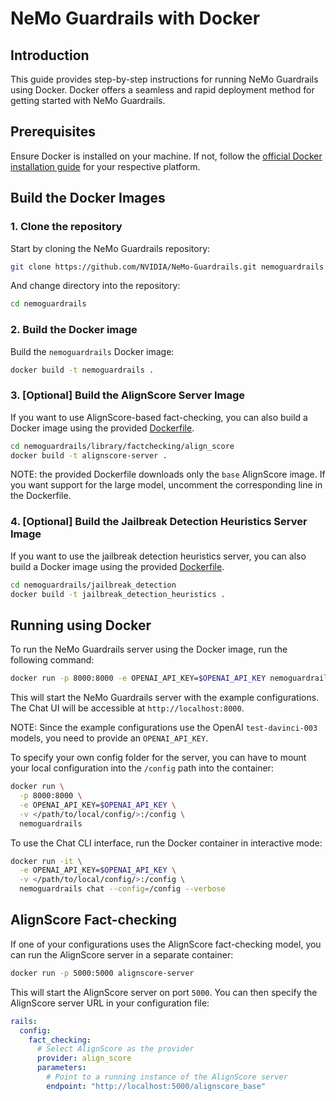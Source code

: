 # NeMo Guardrails with Docker

## Introduction

This guide provides step-by-step instructions for running NeMo Guardrails using Docker. Docker offers a seamless and rapid deployment method for getting started with NeMo Guardrails.

## Prerequisites

Ensure Docker is installed on your machine. If not, follow the [official Docker installation guide](https://docs.docker.com/get-docker/) for your respective platform.

## Build the Docker Images

### 1. Clone the repository

Start by cloning the NeMo Guardrails repository:

```bash
git clone https://github.com/NVIDIA/NeMo-Guardrails.git nemoguardrails
```

And change directory into the repository:

```bash
cd nemoguardrails
```

### 2. Build the Docker image

Build the `nemoguardrails` Docker image:

```bash
docker build -t nemoguardrails .
```

### 3. \[Optional] Build the AlignScore Server Image

If you want to use AlignScore-based fact-checking, you can also build a Docker image using the provided [Dockerfile](../../../nemoguardrails/library/factchecking/align_score/Dockerfile).

```bash
cd nemoguardrails/library/factchecking/align_score
docker build -t alignscore-server .
```

NOTE: the provided Dockerfile downloads only the `base` AlignScore image. If you want support for the large model, uncomment the corresponding line in the Dockerfile.

### 4. \[Optional] Build the Jailbreak Detection Heuristics Server Image

If you want to use the jailbreak detection heuristics server, you can also build a Docker image using the provided [Dockerfile](../../../nemoguardrails/library/jailbreak_detection/Dockerfile).

```bash
cd nemoguardrails/jailbreak_detection
docker build -t jailbreak_detection_heuristics .
```

## Running using Docker

To run the NeMo Guardrails server using the Docker image, run the following command:

```bash
docker run -p 8000:8000 -e OPENAI_API_KEY=$OPENAI_API_KEY nemoguardrails
```

This will start the NeMo Guardrails server with the example configurations. The Chat UI will be accessible at `http://localhost:8000`.

NOTE: Since the example configurations use the OpenAI `test-davinci-003` models, you need to provide an `OPENAI_API_KEY`.

To specify your own config folder for the server, you can have to mount your local configuration into the `/config` path into the container:

```bash
docker run \
  -p 8000:8000 \
  -e OPENAI_API_KEY=$OPENAI_API_KEY \
  -v </path/to/local/config/>:/config \
  nemoguardrails
```

To use the Chat CLI interface, run the Docker container in interactive mode:

```bash
docker run -it \
  -e OPENAI_API_KEY=$OPENAI_API_KEY \
  -v </path/to/local/config/>:/config \
  nemoguardrails chat --config=/config --verbose
```

## AlignScore Fact-checking

If one of your configurations uses the AlignScore fact-checking model, you can run the AlignScore server in a separate container:

```bash
docker run -p 5000:5000 alignscore-server
```

This will start the AlignScore server on port `5000`. You can then specify the AlignScore server URL in your configuration file:

```yaml
rails:
  config:
    fact_checking:
      # Select AlignScore as the provider
      provider: align_score
      parameters:
        # Point to a running instance of the AlignScore server
        endpoint: "http://localhost:5000/alignscore_base"
```

